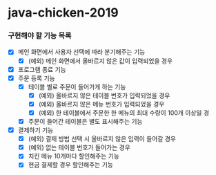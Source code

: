 # java-chicken-2019

### 구현해야 할 기능 목록
- [x] 메인 화면에서 사용자 선택에 따라 분기해주는 기능
    - [x] (예외) 메인 화면에서 올바르지 않은 값이 입력되었을 경우  
- [x] 프로그램 종료 기능
- [x] 주문 등록 기능
    - [x] 테이블 별로 주문이 들어가게 하는 기능
        - [x] (예외) 올바르지 않은 테이블 번호가 입력되었을 경우
        - [x] (예외) 올바르지 않은 메뉴 번호가 입력되었을 경우 
        - [x] (예외) 한 테이블에서 주문한 한 메뉴의 최대 수량이 100개 이상일 경 
    - [x] 주문이 들어간 테이블은 별도 표시해주는 기능
- [x] 결제하기 기능
    - [x] (예외) 결제 방법 선택 시 올바르지 않은 입력이 들어갈 경우
    - [x] (예외) 없는 테이블 번호가 들어가는 경우 
    - [x] 치킨 메뉴 10개마다 할인해주는 기능
    - [x] 현금 결제할 경우 할인해주는 기능 